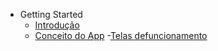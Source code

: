 - Getting Started
  - [Introdução](index.md)
  - [Conceito do App](pages/diagrama.md?id=exemplos-básicos)
  -[Telas defuncionamento](pages/telaimagens.md)
